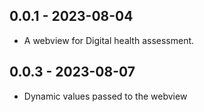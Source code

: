 ## 0.0.1 - 2023-08-04

* A webview for Digital health assessment.

## 0.0.3 - 2023-08-07

* Dynamic values passed to the webview